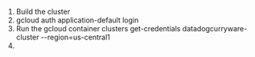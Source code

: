 1) Build the cluster
2) gcloud auth application-default login
3) Run the gcloud container clusters get-credentials datadogcurryware-cluster --region=us-central1
4) 